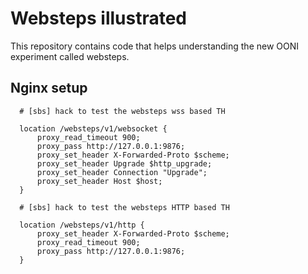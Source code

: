 # Websteps illustrated

This repository contains code that helps understanding the
new OONI experiment called websteps.

## Nginx setup

```
  # [sbs] hack to test the websteps wss based TH

  location /websteps/v1/websocket {
      proxy_read_timeout 900;
      proxy_pass http://127.0.0.1:9876;
      proxy_set_header X-Forwarded-Proto $scheme;
      proxy_set_header Upgrade $http_upgrade;
      proxy_set_header Connection "Upgrade";
      proxy_set_header Host $host;
  }

  # [sbs] hack to test the websteps HTTP based TH

  location /websteps/v1/http {
      proxy_set_header X-Forwarded-Proto $scheme;
      proxy_read_timeout 900;
      proxy_pass http://127.0.0.1:9876;
  }
```
